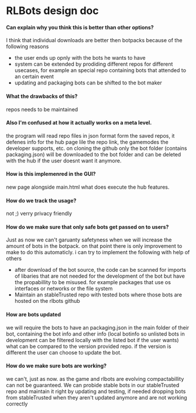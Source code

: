 # RLBots design doc


#### Can explain why you think this is better than other options?
I think that individual downloads are better then botpacks because of the following reasons
* the user ends up opnly with the bots he wants to have
* system can be extended by prodiding different repos for different usecases, for example an special repo containing bots that attended to an certain event
* updating and packaging bots can be shifted to the bot maker

#### What the drawbacks of this?
repos needs to be maintained

#### Also I'm confused at how it actually works on a meta level.
the program will read repo files in json format form the saved repos, it defenes info for the hub page lile the repo link, the gamemodes the developer supports, etc. on cloning the github only the bot folder (contains packaging.json) will be downloaded to the bot folder and can be deleted with the hub if the user doesnt want it anymore.

#### How is this implemenred in the GUI?
new page alongside main.html what does execute the hub features.

#### How do we track the usage?
not ;) verry privacy friendly

#### How do we make sure that only safe bots get passed on to users?
Just as now we can't garuanty safetyness when we will increase the amount of bots in the botpack. on that point there is only improvement to make to do this automaticly. i can try to implement the following with help of others

* after download of the bot source, the code can be scanned for imports of libaries that are not needed for the development of the bot but have the propabillity to be misused. for example packages that use os interfaces or networks or the file system
* Maintain an stableTrusted repo with tested bots where those bots are hosted on the rlbots github

#### How are bots updated
we will require the bots to have an packaging.json in the main folder of their bot, containing the bot info and other info (local botinfo so unlisted bots in development can be filtered locally with the listed bot if the user wants) what can be compared to the version provided repo. if the version is different the user can choose to update the bot.

#### How do we make sure bots are working?
we can't, just as now. as the game and rlbots are evolving compactabillity can not be guaranteed. We can probide stable bots in our stableTrusted repo and maintain it right by updating and testing, if needed dropping bots from stableTrusted when they aren't updated anymore and are not working correctly
